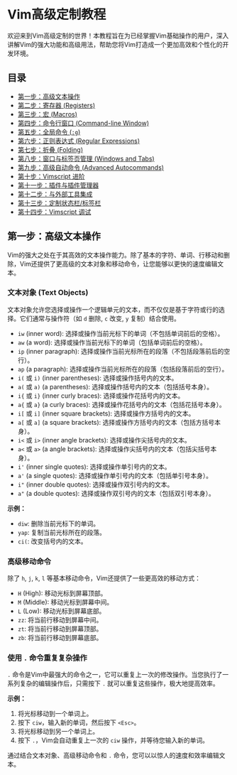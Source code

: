 # Vim高级定制教程

欢迎来到Vim高级定制的世界！本教程旨在为已经掌握Vim基础操作的用户，深入讲解Vim的强大功能和高级用法，帮助您将Vim打造成一个更加高效和个性化的开发环境。

## 目录

- [第一步：高级文本操作](#第一步高级文本操作)
- [第二步：寄存器 (Registers)](#第二步寄存器-registers)
- [第三步：宏 (Macros)](#第三步宏-macros)
- [第四步：命令行窗口 (Command-line Window)](#第四步命令行窗口-command-line-window)
- [第五步：全局命令 (`:g`)](#第五步全局命令-g)
- [第六步：正则表达式 (Regular Expressions)](#第六步正则表达式-regular-expressions)
- [第七步：折叠 (Folding)](#第七步折叠-folding)
- [第八步：窗口与标签页管理 (Windows and Tabs)](#第八步窗口与标签页管理-windows-and-tabs)
- [第九步：高级自动命令 (Advanced Autocommands)](#第九步高级自动命令-advanced-autocommands)
- [第十步：Vimscript 进阶](#第十步vimscript-进阶)
- [第十一步：插件与插件管理器](#第十一步插件与插件管理器)
- [第十二步：与外部工具集成](#第十二步与外部工具集成)
- [第十三步：定制状态栏/标签栏](#第十三步定制状态栏/标签栏)
- [第十四步：Vimscript 调试](#第十四步vimscript-调试)

## 第一步：高级文本操作

Vim的强大之处在于其高效的文本操作能力。除了基本的字符、单词、行移动和删除，Vim还提供了更高级的文本对象和移动命令，让您能够以更快的速度编辑文本。

### 文本对象 (Text Objects)

文本对象允许您选择或操作一个逻辑单元的文本，而不仅仅是基于字符或行的选择。它们通常与操作符（如 `d` 删除, `c` 改变, `y` 复制）结合使用。

- `iw` (inner word): 选择或操作当前光标下的单词（不包括单词前后的空格）。
- `aw` (a word): 选择或操作当前光标下的单词（包括单词前后的空格）。
- `ip` (inner paragraph): 选择或操作当前光标所在的段落（不包括段落前后的空行）。
- `ap` (a paragraph): 选择或操作当前光标所在的段落（包括段落前后的空行）。
- `i(` 或 `i)` (inner parentheses): 选择或操作括号内的文本。
- `a(` 或 `a)` (a parentheses): 选择或操作括号内的文本（包括括号本身）。
- `i{` 或 `i}` (inner curly braces): 选择或操作花括号内的文本。
- `a{` 或 `a}` (a curly braces): 选择或操作花括号内的文本（包括花括号本身）。
- `i[` 或 `i]` (inner square brackets): 选择或操作方括号内的文本。
- `a[` 或 `a]` (a square brackets): 选择或操作方括号内的文本（包括方括号本身）。
- `i<` 或 `i>` (inner angle brackets): 选择或操作尖括号内的文本。
- `a<` 或 `a>` (a angle brackets): 选择或操作尖括号内的文本（包括尖括号本身）。
- `i'` (inner single quotes): 选择或操作单引号内的文本。
- `a'` (a single quotes): 选择或操作单引号内的文本（包括单引号本身）。
- `i"` (inner double quotes): 选择或操作双引号内的文本。
- `a"` (a double quotes): 选择或操作双引号内的文本（包括双引号本身）。

**示例：**

- `diw`: 删除当前光标下的单词。
- `yap`: 复制当前光标所在的段落。
- `ci(`: 改变括号内的文本。

### 高级移动命令

除了 `h`, `j`, `k`, `l` 等基本移动命令，Vim还提供了一些更高效的移动方式：

- `H` (High): 移动光标到屏幕顶部。
- `M` (Middle): 移动光标到屏幕中间。
- `L` (Low): 移动光标到屏幕底部。
- `zz`: 将当前行移动到屏幕中间。
- `zt`: 将当前行移动到屏幕顶部。
- `zb`: 将当前行移动到屏幕底部。

### 使用 `.` 命令重复复杂操作

`.` 命令是Vim中最强大的命令之一，它可以重复上一次的修改操作。当您执行了一系列复杂的编辑操作后，只需按下 `.` 就可以重复这些操作，极大地提高效率。

**示例：**

1.  将光标移动到一个单词上。
2.  按下 `ciw`，输入新的单词，然后按下 `<Esc>`。
3.  将光标移动到另一个单词上。
4.  按下 `.`，Vim会自动重复上一次的 `ciw` 操作，并等待您输入新的单词。

通过结合文本对象、高级移动命令和 `.` 命令，您可以以惊人的速度和效率编辑文本。
